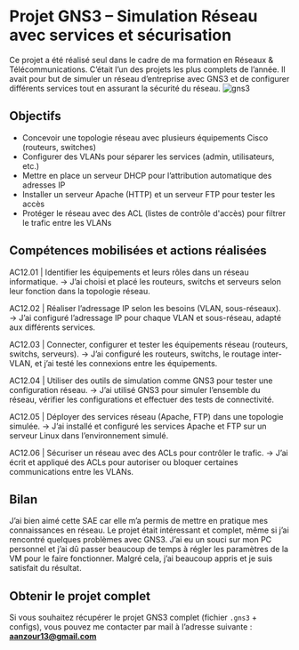 #  Projet GNS3 – Simulation Réseau avec services et sécurisation

Ce projet a été réalisé seul dans le cadre de ma formation en Réseaux & Télécommunications. C’était l’un des projets les plus complets de l’année. Il avait pour but de simuler un réseau d’entreprise avec GNS3 et de configurer différents services tout en assurant la sécurité du réseau.
![gns3](https://github.com/user-attachments/assets/dc2e3dde-a7f9-48c1-b8c2-4208a555a7fa)
##  Objectifs

- Concevoir une topologie réseau avec plusieurs équipements Cisco (routeurs, switches)
- Configurer des VLANs pour séparer les services (admin, utilisateurs, etc.)
- Mettre en place un serveur DHCP pour l’attribution automatique des adresses IP
- Installer un serveur Apache (HTTP) et un serveur FTP pour tester les accès
- Protéger le réseau avec des ACL (listes de contrôle d'accès) pour filtrer le trafic entre les VLANs

## Compétences mobilisées et actions réalisées
AC12.01 | Identifier les équipements et leurs rôles dans un réseau informatique.
→ J’ai choisi et placé les routeurs, switchs et serveurs selon leur fonction dans la topologie réseau.

AC12.02 | Réaliser l’adressage IP selon les besoins (VLAN, sous-réseaux).
→ J’ai configuré l’adressage IP pour chaque VLAN et sous-réseau, adapté aux différents services.

AC12.03 | Connecter, configurer et tester les équipements réseau (routeurs, switchs, serveurs).
→ J’ai configuré les routeurs, switchs, le routage inter-VLAN, et j’ai testé les connexions entre les équipements.

AC12.04 | Utiliser des outils de simulation comme GNS3 pour tester une configuration réseau.
→ J’ai utilisé GNS3 pour simuler l’ensemble du réseau, vérifier les configurations et effectuer des tests de connectivité.

AC12.05 | Déployer des services réseau (Apache, FTP) dans une topologie simulée.
→ J’ai installé et configuré les services Apache et FTP sur un serveur Linux dans l’environnement simulé.

AC12.06 | Sécuriser un réseau avec des ACLs pour contrôler le trafic.
→ J’ai écrit et appliqué des ACLs pour autoriser ou bloquer certaines communications entre les VLANs.


## Bilan 
J’ai bien aimé cette SAE car elle m’a permis de mettre en pratique mes connaissances en réseau. Le projet était intéressant et complet, même si j’ai rencontré quelques problèmes avec GNS3. J’ai eu un souci sur mon PC personnel et j’ai dû passer beaucoup de temps à régler les paramètres de la VM pour le faire fonctionner. Malgré cela, j’ai beaucoup appris et je suis satisfait du résultat.

##  Obtenir le projet complet

Si vous souhaitez récupérer le projet GNS3 complet (fichier `.gns3` + configs), vous pouvez me contacter par mail à l’adresse suivante :  
**aanzour13@gmail.com**
